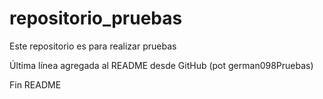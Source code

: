 # repositorio_pruebas

Este repositorio es para realizar pruebas

Última línea agregada al README desde GitHub (pot german098Pruebas)

Fin README
